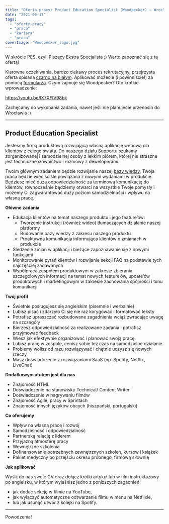 ```yaml
---
title: "Oferta pracy: Product Education Specialist (Woodpecker) – Wrocław"
date: "2021-06-17"
tags:
  - "oferty-pracy"
  - "praca"
  - "kariera"
  - "praca"
coverImage: "Woodpecker_logo.jpg"
---
```


W skrócie PES, czyli Piszący Ekstra Specjalista ;) Warto zapoznać się z tą
ofertą!

Klarowne oczekiwania, bardzo ciekawy proces rekrutacyjny, przejrzysta oferta
spisana
[czarno na białym](https://woodpecker.co/careers/product-education-specialist/).
Aplikować możecie (i powinniście!) za pomocą
[formularza](https://system.erecruiter.pl/FormTemplates/RecruitmentForm.aspx?WebID=75ac105559d1477a84999a7c445c8d7a).
Czym zajmuje się Woodpecker? Oto krótkie wprowadzenie:

https://youtu.be/lX7XFIV98bk

Zachęcamy do wykonania zadania, nawet jeśli nie planujecie przenosin do
Wrocławia :)

---

## Product Education Specialist

Jesteśmy firmą produktową rozwijającą własną aplikację webową dla klientów z
całego świata. Do naszego działu Supportu szukamy zorganizowanej i samodzielnej
osoby z lekkim piórem, której nie straszne jest techniczne słownictwo i rozmowy
z deweloperami.

Twoim głównym zadaniem będzie rozwijanie naszej
[bazy wiedzy](https://help.woodpecker.co/), Twoja praca będzie więc ściśle
powiązana z nowymi wydaniami w produkcie. Będziesz mieć dużą odpowiedzialność za
terminową komunikację do klientów, równocześnie będziemy otwarci na wszystkie
Twoje pomysły i możemy Ci zagwarantować duży poziom samodzielności i wpływu na
własną pracę.

**Główne zadania**

- Edukacja klientów na temat naszego produktu i jego feature’ów:
  - Tworzenie instrukcji (również wideo) tłumaczących działanie naszej platformy
  - Budowanie bazy wiedzy z zakresu naszego produktu
  - Proaktywna komunikacja informująca klientów o zmianach w produkcie
- Śledzenie zmian w aplikacji i bieżące zapoznawanie się z nowymi funkcjami
- Monitorowanie pytań klientów i rozwijanie sekcji FAQ na podstawie tych
  najczęściej zadawanych
- Współpraca zespołem produktowym w zakresie zbierania szczegółowych informacji
  na temat nowych feature’ów, update’ów produktowych i marketingowym w zakresie
  zachowania spójności i tonu komunikacji

**Twój profil**

- Świetnie posługujesz się angielskim (pisemnie i werbalnie)
- Lubisz pisać i zdarzyło Ci się nie raz korygować i formatować teksty
- Potrafisz upraszczać rozbudowane zagadnienia wciąż zwracając uwagę na
  szczegóły
- Bierzesz odpowiedzialność za realizowane zadania i potrafisz przyjmować
  feedback
- Wiesz jak efektywnie organizować i planować swoją pracę
- Lubisz pracę w zespole, cenisz sobie też czas na samodzielne działanie
- Problemy wolisz od razu rozwiązywać i chętnie uczysz się nowych rzeczy
- Masz doświadczenie z rozwiązaniami SaaS (np. Spotify, Netflix, LiveChat)

**Dodatkowym atutem jest dla nas**

- Znajomość HTML
- Doświadczenie na stanowisku Technical/ Content Writer
- Doświadczenie w nagrywaniu filmów
- Znajomość Agile, pracy w Sprintach
- Znajomość innych języków obcych (hiszpański, portugalski)

**Co oferujemy**

- Wpływ na własną pracę i rozwój
- Samodzielność i odpowiedzialność
- Partnerską relację z liderem
- Przyjazną atmosferę pracy
- Wewnętrzne szkolenia
- Dofinansowanie potrzebnych zewnętrznych szkoleń, kursów i książek
- Pakiet medyczny po przejściu okresu próbnego, firmową siłownię

**Jak aplikować**

Wyślij do nas swoje CV oraz dołącz krótki artykuł lub w film instruktażowy po
angielsku, w którym wyjaśnisz jedno z poniższych zagadnień:

- jak dodać sekcję w filmie na YouTube,
- jak wyłączyć automatyczne odtwarzanie filmu w menu na Netflixie,
- lub jak usunąć utwór z kolejki na Spotify.

---

Powodzenia!
